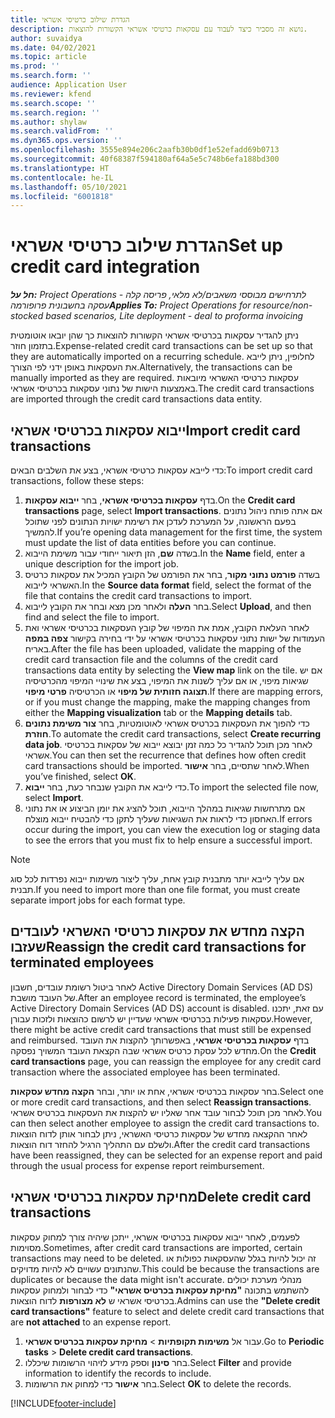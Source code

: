 ```yaml
---
title: הגדרת שילוב כרטיסי אשראי
description: נושא זה מסביר כיצד לעבוד עם עסקאות כרטיסי אשראי הקשורות להוצאות.
author: suvaidya
ms.date: 04/02/2021
ms.topic: article
ms.prod: ''
ms.search.form: ''
audience: Application User
ms.reviewer: kfend
ms.search.scope: ''
ms.search.region: ''
ms.author: shylaw
ms.search.validFrom: ''
ms.dyn365.ops.version: ''
ms.openlocfilehash: 3555e894e206c2aafb30b0df1e52efadd69b0713
ms.sourcegitcommit: 40f68387f594180af64a5e5c748b6efa188bd300
ms.translationtype: HT
ms.contentlocale: he-IL
ms.lasthandoff: 05/10/2021
ms.locfileid: "6001818"
---
```

# <a name="set-up-credit-card-integration"></a><span data-ttu-id="b757f-103">הגדרת שילוב כרטיסי אשראי</span><span class="sxs-lookup"><span data-stu-id="b757f-103">Set up credit card integration</span></span>

<span data-ttu-id="b757f-104">_**חל על:** Project Operations לתרחישים מבוססי משאבים/לא מלאי, פריסה קלה - עסקה בחשבונית פרופורמה_</span><span class="sxs-lookup"><span data-stu-id="b757f-104">_**Applies To:** Project Operations for resource/non-stocked based scenarios, Lite deployment - deal to proforma invoicing_</span></span>

<span data-ttu-id="b757f-105">ניתן להגדיר עסקאות בכרטיסי אשראי הקשורות להוצאות כך שהן יובאו אוטומטית בתזמון חוזר.</span><span class="sxs-lookup"><span data-stu-id="b757f-105">Expense-related credit card transactions can be set up so that they are automatically imported on a recurring schedule.</span></span> <span data-ttu-id="b757f-106">לחלופין, ניתן לייבא את העסקאות באופן ידני לפי הצורך.</span><span class="sxs-lookup"><span data-stu-id="b757f-106">Alternatively, the transactions can be manually imported as they are required.</span></span> <span data-ttu-id="b757f-107">עסקאות כרטיסי האשראי מיובאות באמצעות הישות של נתוני עסקאות בכרטיסי אשראי.</span><span class="sxs-lookup"><span data-stu-id="b757f-107">The credit card transactions are imported through the credit card transactions data entity.</span></span>

## <a name="import-credit-card-transactions"></a><span data-ttu-id="b757f-108">ייבוא עסקאות בכרטיסי אשראי</span><span class="sxs-lookup"><span data-stu-id="b757f-108">Import credit card transactions</span></span>

<span data-ttu-id="b757f-109">כדי לייבא עסקאות כרטיסי אשראי, בצע את השלבים הבאים:</span><span class="sxs-lookup"><span data-stu-id="b757f-109">To import credit card transactions, follow these steps:</span></span>

1. <span data-ttu-id="b757f-110">בדף **עסקאות בכרטיסי אשראי**, בחר **ייבוא עסקאות**.</span><span class="sxs-lookup"><span data-stu-id="b757f-110">On the **Credit card transactions** page, select **Import transactions**.</span></span> <span data-ttu-id="b757f-111">אם אתה פותח ניהול נתונים בפעם הראשונה, על המערכת לעדכן את רשימת ישויות הנתונים לפני שתוכל להמשיך.</span><span class="sxs-lookup"><span data-stu-id="b757f-111">If you’re opening data management for the first time, the system must update the list of data entities before you can continue.</span></span>
2. <span data-ttu-id="b757f-112">בשדה **שם**, הזן תיאור ייחודי עבור משימת הייבוא.</span><span class="sxs-lookup"><span data-stu-id="b757f-112">In the **Name** field, enter a unique description for the import job.</span></span>
3. <span data-ttu-id="b757f-113">בשדה **פורמט נתוני מקור**, בחר את הפורמט של הקובץ המכיל את עסקאות כרטיס האשראי לייבוא.</span><span class="sxs-lookup"><span data-stu-id="b757f-113">In the **Source data format** field, select the format of the file that contains the credit card transactions to import.</span></span>
4. <span data-ttu-id="b757f-114">בחר **העלה** ולאחר מכן מצא ובחר את הקובץ לייבוא.</span><span class="sxs-lookup"><span data-stu-id="b757f-114">Select **Upload**, and then find and select the file to import.</span></span>
5. <span data-ttu-id="b757f-115">לאחר העלאת הקובץ, אמת את המיפוי של קובץ העסקאות בכרטיסי אשראי ואת העמודות של ישות נתוני עסקאות בכרטיסי אשראי על ידי בחירה בקישור **צפה במפה** באריח.</span><span class="sxs-lookup"><span data-stu-id="b757f-115">After the file has been uploaded, validate the mapping of the credit card transaction file and the columns of the credit card transactions data entity by selecting the **View map** link on the tile.</span></span> <span data-ttu-id="b757f-116">אם יש שגיאות מיפוי, או אם עליך לשנות את המיפוי, בצע את שינויי המיפוי מהכרטיסיה **תצוגה חזותית של מיפוי** או הכרטיסיה **פרטי מיפוי**.</span><span class="sxs-lookup"><span data-stu-id="b757f-116">If there are mapping errors, or if you must change the mapping, make the mapping changes from either the **Mapping visualization** tab or the **Mapping details** tab.</span></span>
6. <span data-ttu-id="b757f-117">כדי להפוך את העסקאות בכרטיס אשראי לאוטומטיות, בחר **צור משימת נתונים חוזרת**.</span><span class="sxs-lookup"><span data-stu-id="b757f-117">To automate the credit card transactions, select **Create recurring data job**.</span></span> <span data-ttu-id="b757f-118">לאחר מכן תוכל להגדיר כל כמה זמן יבוצא ייבוא של עסקאות בכרטיסי אשראי.</span><span class="sxs-lookup"><span data-stu-id="b757f-118">You can then set the recurrence that defines how often credit card transactions should be imported.</span></span> <span data-ttu-id="b757f-119">לאחר שתסיים, בחר **אישור**.</span><span class="sxs-lookup"><span data-stu-id="b757f-119">When you’ve finished, select **OK**.</span></span>
7. <span data-ttu-id="b757f-120">כדי לייבא את הקובץ שנבחר כעת, בחר **ייבוא**.</span><span class="sxs-lookup"><span data-stu-id="b757f-120">To import the selected file now, select **Import**.</span></span>
8. <span data-ttu-id="b757f-121">אם מתרחשות שגיאות במהלך הייבוא, תוכל להציג את יומן הביצוע או את נתוני האחסון כדי לראות את השגיאות שעליך לתקן כדי להבטיח ייבוא מוצלח.</span><span class="sxs-lookup"><span data-stu-id="b757f-121">If errors occur during the import, you can view the execution log or staging data to see the errors that you must fix to help ensure a successful import.</span></span>

> [!NOTE]
> <span data-ttu-id="b757f-122">אם עליך לייבא יותר מתבנית קובץ אחת, עליך ליצור משימות ייבוא נפרדות לכל סוג תבנית.</span><span class="sxs-lookup"><span data-stu-id="b757f-122">If you need to import more than one file format, you must create separate import jobs for each format type.</span></span>

## <a name="reassign-the-credit-card-transactions-for-terminated-employees"></a><span data-ttu-id="b757f-123">הקצה מחדש את עסקאות כרטיסי האשראי לעובדים שעזבו</span><span class="sxs-lookup"><span data-stu-id="b757f-123">Reassign the credit card transactions for terminated employees</span></span>

<span data-ttu-id="b757f-124">לאחר ביטול רשומת עובדים, חשבון Active Directory Domain Services‏ (AD DS) של העובד מושבת.</span><span class="sxs-lookup"><span data-stu-id="b757f-124">After an employee record is terminated, the employee’s Active Directory Domain Services (AD DS) account is disabled.</span></span> <span data-ttu-id="b757f-125">עם זאת, יתכנו עסקאות פעילות בכרטיסי אשראי שעדיין יש לרשום כהוצאות ולזכות עבורן.</span><span class="sxs-lookup"><span data-stu-id="b757f-125">However, there might be active credit card transactions that must still be expensed and reimbursed.</span></span> <span data-ttu-id="b757f-126">בדף **עסקאות בכרטיסי אשראי**, באפשרותך להקצות את העובד מחדש לכל עסקת כרטיס אשראי שבה הקצאת העובד המשויך נפסקה.</span><span class="sxs-lookup"><span data-stu-id="b757f-126">On the **Credit card transactions** page, you can reassign the employee for any credit card transaction where the associated employee has been terminated.</span></span>

<span data-ttu-id="b757f-127">בחר עסקאות בכרטיסי אשראי, אחת או יותר, ובחר **הקצה מחדש עסקאות**.</span><span class="sxs-lookup"><span data-stu-id="b757f-127">Select one or more credit card transactions, and then select **Reassign transactions**.</span></span> <span data-ttu-id="b757f-128">לאחר מכן תוכל לבחור עובד אחר שאליו יש להקצות את העסקאות בכרטיס אשראי.</span><span class="sxs-lookup"><span data-stu-id="b757f-128">You can then select another employee to assign the credit card transactions to.</span></span> <span data-ttu-id="b757f-129">לאחר ההקצאה מחדש של עסקאות כרטיסי האשראי, ניתן לבחור אותן לדוח הוצאות ולשלם עם התהליך הרגיל להחזר דוח הוצאות.</span><span class="sxs-lookup"><span data-stu-id="b757f-129">After the credit card transactions have been reassigned, they can be selected for an expense report and paid through the usual process for expense report reimbursement.</span></span>

## <a name="delete-credit-card-transactions"></a><span data-ttu-id="b757f-130">מחיקת עסקאות בכרטיסי אשראי</span><span class="sxs-lookup"><span data-stu-id="b757f-130">Delete credit card transactions</span></span> 

<span data-ttu-id="b757f-131">לפעמים, לאחר ייבוא עסקאות בכרטיסי אשראי, ייתכן שיהיה צורך למחוק עסקאות מסוימות.</span><span class="sxs-lookup"><span data-stu-id="b757f-131">Sometimes, after credit card transactions are imported, certain transactions may need to be deleted.</span></span> <span data-ttu-id="b757f-132">זה יכול להיות בגלל שהעסקאות כפולות או שהנתונים עשויים לא להיות מדויקים.</span><span class="sxs-lookup"><span data-stu-id="b757f-132">This could be because the transactions are duplicates or because the data might isn't accurate.</span></span> <span data-ttu-id="b757f-133">מנהלי מערכת יכולים להשתמש בתכונה **"מחיקת עסקאות בכרטיס אשראי"** כדי לבחור ולמחוק עסקאות בכרטיסי אשראי ש **לא מצורפות** לדוח הוצאות.</span><span class="sxs-lookup"><span data-stu-id="b757f-133">Admins can use the **"Delete credit card transactions"** feature to select and delete credit card transactions that are **not attached** to an expense report.</span></span> 

1. <span data-ttu-id="b757f-134">עבור אל **משימות תקופתיות** > **מחיקת עסקאות בכרטיס אשראי**.</span><span class="sxs-lookup"><span data-stu-id="b757f-134">Go to **Periodic tasks** > **Delete credit card transactions**.</span></span>
2. <span data-ttu-id="b757f-135">בחר **סינון** וספק מידע לזיהוי הרשומות שיכללו.</span><span class="sxs-lookup"><span data-stu-id="b757f-135">Select **Filter** and provide information to identify the records to include.</span></span>
3. <span data-ttu-id="b757f-136">בחר **אישור** כדי למחוק את הרשומות.</span><span class="sxs-lookup"><span data-stu-id="b757f-136">Select **OK** to delete the records.</span></span> 

[!INCLUDE[footer-include](../includes/footer-banner.md)]
